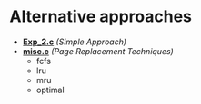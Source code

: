 # Alternative approaches
* **[Exp_2.c](/Exp_2.c)** *(Simple Approach)*
* **[misc.c](/misc.c)** *(Page Replacement Techniques)*
    - fcfs
    - lru
    - mru
    - optimal
